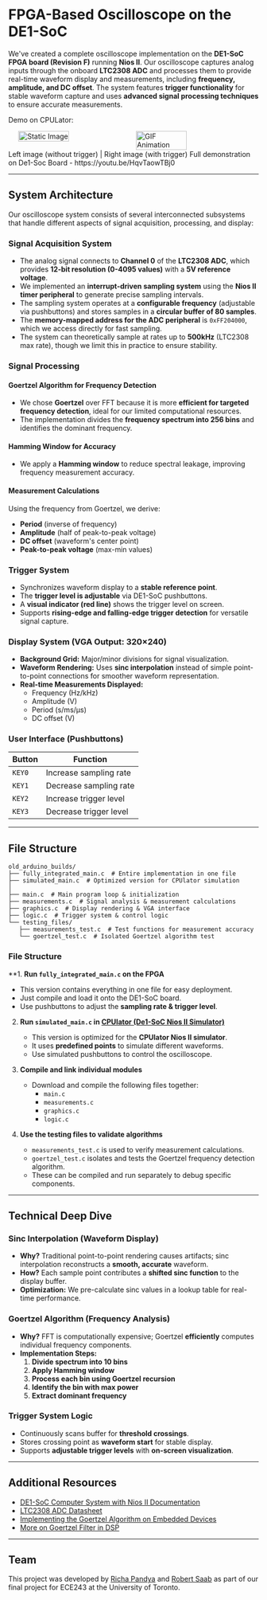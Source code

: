 # FPGA-Based Oscilloscope on the DE1-SoC

We've created a complete oscilloscope implementation on the **DE1-SoC FPGA board (Revision F)** running **Nios II**. Our oscilloscope captures analog inputs through the onboard **LTC2308 ADC** and processes them to provide real-time waveform display and measurements, including **frequency, amplitude, and DC offset**. The system features **trigger functionality** for stable waveform capture and uses **advanced signal processing techniques** to ensure accurate measurements.

Demo on CPULator:
<div style="display: flex; justify-content: center; gap: 10px;">
    <img src=images/"With_trigger.png" alt="Static Image" width="45%">
    <img src=images/"withouttrigger.gif" alt="GIF Animation" width="45%">
</div>
Left image (without trigger) | Right image (with trigger)
Full demonstration on De1-Soc Board - https://youtu.be/HqvTaowTBj0



---

## System Architecture

Our oscilloscope system consists of several interconnected subsystems that handle different aspects of signal acquisition, processing, and display:

### Signal Acquisition System

- The analog signal connects to **Channel 0** of the **LTC2308 ADC**, which provides **12-bit resolution (0-4095 values)** with a **5V reference voltage**.
- We implemented an **interrupt-driven sampling system** using the **Nios II timer peripheral** to generate precise sampling intervals.
- The sampling system operates at a **configurable frequency** (adjustable via pushbuttons) and stores samples in a **circular buffer of 80 samples**.
- The **memory-mapped address for the ADC peripheral** is `0xFF204000`, which we access directly for fast sampling.
- The system can theoretically sample at rates up to **500kHz** (LTC2308 max rate), though we limit this in practice to ensure stability.

### Signal Processing

#### Goertzel Algorithm for Frequency Detection
- We chose **Goertzel** over FFT because it is more **efficient for targeted frequency detection**, ideal for our limited computational resources.
- The implementation divides the **frequency spectrum into 256 bins** and identifies the dominant frequency.

#### Hamming Window for Accuracy
- We apply a **Hamming window** to reduce spectral leakage, improving frequency measurement accuracy.

#### Measurement Calculations
Using the frequency from Goertzel, we derive:
- **Period** (inverse of frequency)
- **Amplitude** (half of peak-to-peak voltage)
- **DC offset** (waveform's center point)
- **Peak-to-peak voltage** (max-min values)

### Trigger System

- Synchronizes waveform display to a **stable reference point**.
- The **trigger level is adjustable** via DE1-SoC pushbuttons.
- A **visual indicator (red line)** shows the trigger level on screen.
- Supports **rising-edge and falling-edge trigger detection** for versatile signal capture.

### Display System (VGA Output: 320×240)

- **Background Grid:** Major/minor divisions for signal visualization.
- **Waveform Rendering:** Uses **sinc interpolation** instead of simple point-to-point connections for smoother waveform representation.
- **Real-time Measurements Displayed:**
  - Frequency (Hz/kHz)
  - Amplitude (V)
  - Period (s/ms/μs)
  - DC offset (V)

### User Interface (Pushbuttons)

| Button  | Function |
|---------|----------|
| `KEY0`  | Increase sampling rate |
| `KEY1`  | Decrease sampling rate |
| `KEY2`  | Increase trigger level |
| `KEY3`  | Decrease trigger level |

---

## File Structure

```
old_arduino_builds/
├── fully_integrated_main.c  # Entire implementation in one file
├── simulated_main.c  # Optimized version for CPUlator simulation  
│
├── main.c  # Main program loop & initialization  
├── measurements.c  # Signal analysis & measurement calculations  
├── graphics.c  # Display rendering & VGA interface  
├── logic.c  # Trigger system & control logic 
└── testing_files/  
   ├── measurements_test.c  # Test functions for measurement accuracy  
   └── goertzel_test.c  # Isolated Goertzel algorithm test  
```

### File Structure
**1. **Run `fully_integrated_main.c` on the FPGA**  
   - This version contains everything in one file for easy deployment.  
   - Just compile and load it onto the DE1-SoC board.
   - Use pushbuttons to adjust the **sampling rate & trigger level**.
     
2. **Run `simulated_main.c` in [CPUlator (De1-SoC Nios II Simulator)](https://cpulator.01xz.net/?sys=nios2-de1soc)**  
   - This version is optimized for the **CPUlator Nios II simulator**.  
   - It uses **predefined points** to simulate different waveforms.
   - Use simulated pushbuttons to control the oscilloscope.

3. **Compile and link individual modules**  
   - Download and compile the following files together:  
     - `main.c`
     - `measurements.c`
     - `graphics.c`
     - `logic.c`

4. **Use the testing files to validate algorithms**  
   - `measurements_test.c` is used to verify measurement calculations.  
   - `goertzel_test.c` isolates and tests the Goertzel frequency detection algorithm.  
   - These can be compiled and run separately to debug specific components.  
---

## Technical Deep Dive

### Sinc Interpolation (Waveform Display)
- **Why?** Traditional point-to-point rendering causes artifacts; sinc interpolation reconstructs a **smooth, accurate** waveform.
- **How?** Each sample point contributes a **shifted sinc function** to the display buffer.
- **Optimization:** We pre-calculate sinc values in a lookup table for real-time performance.

### Goertzel Algorithm (Frequency Analysis)
- **Why?** FFT is computationally expensive; Goertzel **efficiently** computes individual frequency components.
- **Implementation Steps:**
  1. **Divide spectrum into 10 bins**
  2. **Apply Hamming window**
  3. **Process each bin using Goertzel recursion**
  4. **Identify the bin with max power**
  5. **Extract dominant frequency**

### Trigger System Logic
- Continuously scans buffer for **threshold crossings**.
- Stores crossing point as **waveform start** for stable display.
- Supports **adjustable trigger levels** with **on-screen visualization**.

---

## Additional Resources
- [DE1-SoC Computer System with Nios II Documentation](https://www.intel.com/content/www/us/en/programmable/products/boards_and_kits/altera/kit-dk-de1-soc.html)
- [LTC2308 ADC Datasheet](https://www.analog.com/media/en/technical-documentation/data-sheets/2308fa.pdf)
- [Implementing the Goertzel Algorithm on Embedded Devices](https://www.embedded.com/the-goertzel-algorithm/)
- [More on Goertzel Filter in DSP](https://www.mstarlabs.com/dsp/goertzel/goertzel.html)

---

## Team

This project was developed by [Richa Pandya](richapandya.com) and [Robert Saab](https://www.linkedin.com/in/robert-saab/) as part of our final project for ECE243 at the University of Toronto.

